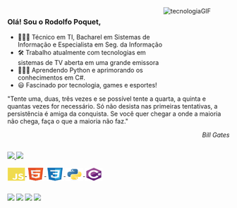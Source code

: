 <div>
<img align="right" alt="tecnologiaGIF" src="https://media3.giphy.com/media/hfHQ2v23NW5kTW15PM/200w.gif?cid=82a1493bum0i2x3lvclbmhlkuvr3aazr8t78oz4qdu6ivhzi&rid=200w.gif&ct=g" height="150" width="150">
</div>


### Olá! Sou o Rodolfo Poquet,

- 👨🏼‍🎓 Técnico em TI, Bacharel em Sistemas de Informação e Especialista em Seg. da Informação
- 🛠️ Trabalho atualmente com tecnologias em sistemas de TV aberta em uma grande emissora
- 🧑🏻‍🎓 Aprendendo Python e aprimorando os conhecimentos em C#.
- 😃 Fascinado por tecnologia, games e esportes!

"Tente uma, duas, três vezes e se possível tente a quarta, a quinta e quantas vezes for necessário. Só não desista nas primeiras tentativas, a persistência é amiga da conquista. Se você quer chegar a onde a maioria não chega, faça o que a maioria não faz." 

<div align='right'>
  <i>Bill Gates</i>
</div>

  ##

<div>
  <a href="https://github.com/rodolfopoquet">
  <img height="160em" src="https://github-readme-stats.vercel.app/api?username=rodolfopoquet&show_icons=true&theme=dark&include_all_commits=true&count_private=true"/>
  <img height="160em" src="https://github-readme-stats.vercel.app/api/top-langs/?username=rodolfopoquet&layout=compact&langs_count=7&theme=dark"/>
</div>
<div style="display: inline_block"><br>
  <img align="center" alt="Rodolfo-Js" height="30" width="40" src="https://raw.githubusercontent.com/devicons/devicon/master/icons/javascript/javascript-plain.svg">
  <img align="center" alt="Rodolfo-HTML" height="30" width="40" src="https://raw.githubusercontent.com/devicons/devicon/master/icons/html5/html5-original.svg">
  <img align="center" alt="Rodolfo-CSS" height="30" width="40" src="https://raw.githubusercontent.com/devicons/devicon/master/icons/css3/css3-original.svg">
  <img align="center" alt="Rodolfo-Python" height="30" width="40" src="https://raw.githubusercontent.com/devicons/devicon/master/icons/python/python-original.svg">
  <img align="center" alt="Rodolfo-Csharp" height="30" width="40" src="https://raw.githubusercontent.com/devicons/devicon/master/icons/csharp/csharp-original.svg">
</div>  

  ##
  
<div> 
  <a href="https://www.instagram.com/rodolfop_s/" target="_blank"><img src="https://img.shields.io/badge/Instagram-E4405F?style=for-the-badge&logo=instagram&logoColor=white" target="_blank"></a>
  <a href="https://www.facebook.com/rodolfo.psantos" target="_blank"><img src="https://img.shields.io/badge/Facebook-1877F2?style=for-the-badge&logo=facebook&logoColor=white" target="_blank"></a>
  <a href = "mailto:rodolfopoquet@gmail.com"><img src="https://img.shields.io/badge/Gmail-D14836?style=for-the-badge&logo=gmail&logoColor=white" target="_blank"></a>
  <a href="https://www.linkedin.com/in/rodolfopoquet/" target="_blank"><img src="https://img.shields.io/badge/LinkedIn-0077B5?style=for-the-badge&logo=linkedin&logoColor=white" target="_blank"></a>  
  
</div>

